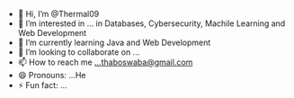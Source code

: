 - 👋 Hi, I’m @Thermal09
- 👀 I’m interested in ... in Databases, Cybersecurity, Machile Learning and Web Development 
- 🌱 I’m currently learning Java and Web Development
- 💞️ I’m looking to collaborate on ...
- 📫 How to reach me ...thaboswaba@gmail.com
- 😄 Pronouns: ...He
- ⚡ Fun fact: ...

<!---
Thermal09/Thermal09 is a ✨ special ✨ repository because its `README.md` (this file) appears on your GitHub profile.
You can click the Preview link to take a look at your changes.
--->
